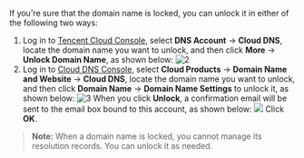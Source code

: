 If you're sure that the domain name is locked, you can unlock it in either of the following two ways:
1. Log in to [Tencent Cloud Console](https://console.cloud.tencent.com/), select **DNS Account** -> **Cloud DNS**, locate the domain name you want to unlock, and then click **More** -> **Unlock Domain Name**, as shown below:
![2](//mc.qcloudimg.com/static/img/77c922ab446549a273b14a4a01b8766b/image.png)
2. Log in to [Cloud DNS Console](https://console.cloud.tencent.com/domain/cns), select **Cloud Products** -> **Domain Name and Website** -> **Cloud DNS**, locate the domain name you want to unlock, and then click **Domain Name** -> **Domain Name Settings** to unlock it, as shown below: 
![3](//mc.qcloudimg.com/static/img/ac2ecd31fe98b12a350f1407e3ead3ee/image.png)
When you click **Unlock**, a confirmation email will be sent to the email box bound to this account, as shown below:
![](//mc.qcloudimg.com/static/img/0cdfe73dbe67b0cfbe88ebb4d8c3ef0c/image.png)
Click **OK**.
>**Note:**
>When a domain name is locked, you cannot manage its resolution records. You can unlock it as needed.

